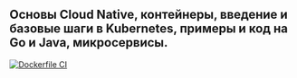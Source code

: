 ## Основы Cloud Native, контейнеры, введение и базовые шаги в Kubernetes, примеры и код на Go и Java, микросервисы.

[![Dockerfile CI](https://github.com/ivanporty/cloud-docker-k8s/actions/workflows/docker-image.yml/badge.svg?branch=master)](https://github.com/ivanporty/cloud-docker-k8s/actions/workflows/docker-image.yml)
